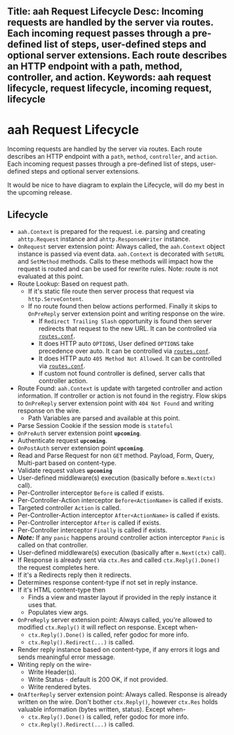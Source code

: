 Title: aah Request Lifecycle
Desc: Incoming requests are handled by the server via routes. Each incoming request passes through a pre-defined list of steps, user-defined steps and optional server extensions. Each route describes an HTTP endpoint with a path, method, controller, and action.
Keywords: aah request lifecycle, request lifecycle, incoming request, lifecycle
---
# aah Request Lifecycle

Incoming requests are handled by the server via routes. Each route describes an HTTP endpoint with a `path`, `method`, `controller`, and `action`. Each incoming request passes through a pre-defined list of steps, user-defined steps and optional server extensions.

It would be nice to have diagram to explain the Lifecycle, will do my best in the upcoming release.

## Lifecycle

  * `aah.Context` is prepared for the request. i.e. parsing and creating `ahttp.Request` instance and `ahttp.ResponseWriter` instance.
  * `OnRequest` server extension point: Always called, the `aah.Context` object instance is passed via event data. `aah.Context` is decorated with `SetURL` and `SetMethod` methods. Calls to these methods will impact how the request is routed and can be used for rewrite rules. Note: route is not evaluated at this point.
  * Route Lookup: Based on request path.
    * If it's static file route then server process that request via `http.ServeContent`.
    * If no route found then below actions performed. Finally it skips to `OnPreReply` server extension point and writing response on the wire.
      * If `Redirect Trailing Slash` opportunity is found then server redirects that request to the new URL. It can be controlled via [`routes.conf`](routes-config.html).
      * It does HTTP auto `OPTIONS`, User defined `OPTIONS` take precedence over auto. It can be controlled via [`routes.conf`](routes-config.html).
      * It does HTTP auto `405 Method Not Allowed`. It can be controlled via [`routes.conf`](routes-config.html).
      * If custom not found controller is defined, server calls that controller action.
  * Route Found: `aah.Context` is update with targeted controller and action information. If controller or action is not found in the registry. Flow skips to `OnPreReply` server extension point with `404 Not Found` and writing response on the wire.
    * Path Variables are parsed and available at this point.
  * Parse Session Cookie if the session mode is `stateful`
  * `OnPreAuth` server extension point **`upcoming`**.
  * Authenticate request **`upcoming`**.
  * `OnPostAuth` server extension point **`upcoming`**.
  * Read and Parse Request for non `GET` method. Payload, Form, Query, Multi-part based on content-type.
  * Validate request values **`upcoming`**
  * User-defined middleware(s) execution (basically before `m.Next(ctx)` call).
  * Per-Controller interceptor `Before` is called if exists.
  * Per-Controller-Action interceptor `Before<ActionName>` is called if exists.
  * Targeted controller `Action` is called.
  * Per-Controller-Action interceptor `After<ActionName>` is called if exists.
  * Per-Controller interceptor `After` is called if exists.
  * Per-Controller interceptor `Finally` is called if exists.
  * ***Note:*** If any `panic` happens around controller action interceptor `Panic` is called on that controller.
  * User-defined middleware(s) execution (basically after `m.Next(ctx)` call).
  * If Response is already sent via `ctx.Res` and called `ctx.Reply().Done()` the request completes here.
  * If it's a Redirects reply then it redirects.
  * Determines response content-type if not set in reply instance.
  * If it's HTML content-type then
    * Finds a view and master layout if provided in the reply instance it uses that.
    * Populates view args.
  * `OnPreReply` server extension point: Always called, you're allowed to modified `ctx.Reply()` it will reflect on response. Except when-
    * `ctx.Reply().Done()` is called, refer godoc for more info.
    * `ctx.Reply().Redirect(...)` is called.
  * Render reply instance based on content-type, if any errors it logs and sends meaningful error message.
  * Writing reply on the wire-
    * Write Header(s).
    * Write Status - default is 200 OK, if not provided.
    * Write rendered bytes.
  * `OnAfterReply` server extension point: Always called. Response is already written on the wire. Don't bother `ctx.Reply()`, however `ctx.Res` holds valuable information (bytes written, status). Except when-
    * `ctx.Reply().Done()` is called, refer godoc for more info.
    * `ctx.Reply().Redirect(...)` is called.
